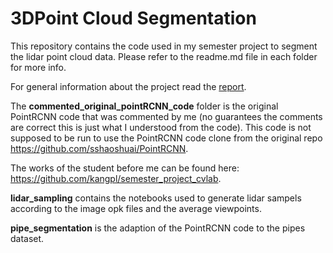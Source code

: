 # 3DPoint Cloud Segmentation

This repository contains the code used in my semester project to segment the lidar point cloud data.
Please refer to the readme.md file in each folder for more info.

For general information about the project read the [report](https://github.com/KiyarashFarivar/3DPoint_Cloud_Segmentation_Semester_Project/blob/master/Project_Report_and_Presentation/kiarash_farivar_semester_project_report.pdf).

The **commented_original_pointRCNN_code** folder is the original PointRCNN code that was commented by me (no guarantees the comments are correct this is just what I understood from the code). This code is not supposed to be run to use the PointRCNN code clone from the original repo <https://github.com/sshaoshuai/PointRCNN>.

The works of the student before me can be found here: <https://github.com/kangpl/semester_project_cvlab>.

**lidar_sampling** contains  the notebooks used to generate lidar sampels according to the image opk files and the average viewpoints.

**pipe_segmentation** is the adaption of the PointRCNN code to the pipes dataset.

